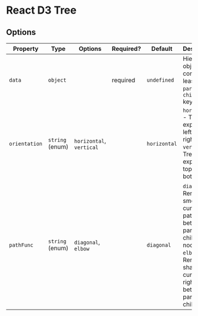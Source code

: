 # React D3 Tree

## Options
| Property      | Type            | Options               | Required? | Default      | Description                                                                                                                                     |
|---------------|-----------------|-----------------------|-----------|--------------|-------------------------------------------------------------------------------------------------------------------------------------------------|
| `data`        | `object`        |                       | required  | `undefined`  | Hierarchical object, contains (at least) `name`, `parent` and `children` keys.                                                                  |
| `orientation` | `string` (enum) | `horizontal`, `vertical` |           | `horizontal` | `horizontal` - Tree expands left-to-right, `vertical` - Tree expands top-to-bottom                                                              |
| `pathFunc`    | `string` (enum) | `diagonal`, `elbow`      |           | `diagonal`   | `diagonal` - Renders smooth, curved paths between parent-child nodes, `elbow` - Renders sharp curves at right angles between parent-child nodes |